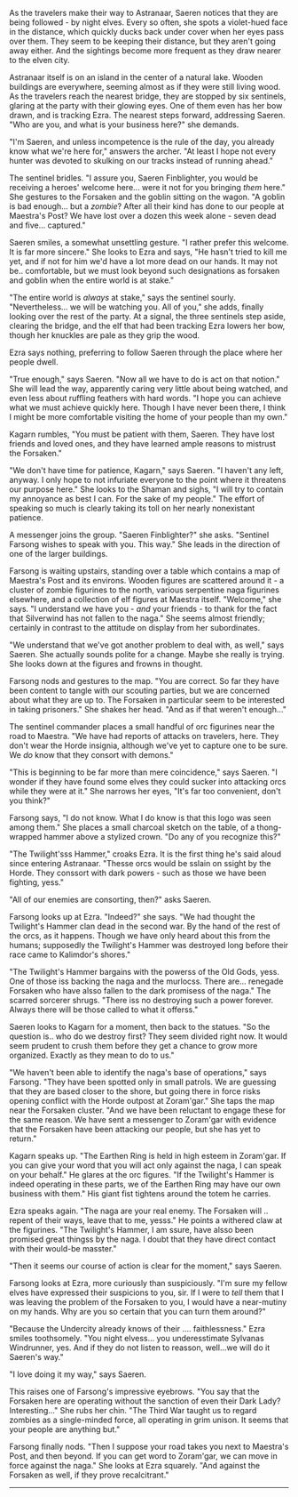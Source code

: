 As the travelers make their way to Astranaar, Saeren notices that they are being followed - by night elves. Every so often, she spots a violet-hued face in the distance, which quickly ducks back under cover when her eyes pass over them. They seem to be keeping their distance, but they aren't going away either. And the sightings become more frequent as they draw nearer to the elven city.

Astranaar itself is on an island in the center of a natural lake. Wooden buildings are everywhere, seeming almost as if they were still living wood. As the travelers reach the nearest bridge, they are stopped by six sentinels, glaring at the party with their glowing eyes. One of them even has her bow drawn, and is tracking Ezra. The nearest steps forward, addressing Saeren. "Who are you, and what is your business here?" she demands.

"I'm Saeren, and unless incompetence is the rule of the day, you already know what we're here for," answers the archer. "At least I hope not every hunter was devoted to skulking on our tracks instead of running ahead."

The sentinel bridles. "I assure you, Saeren Finblighter, you would be receiving a heroes' welcome here... were it not for you bringing _them_ here." She gestures to the Forsaken and the goblin sitting on the wagon. "A goblin is bad enough... but a _zombie_? After all their kind has done to our people at Maestra's Post? We have lost over a dozen this week alone - seven dead and five... captured."

Saeren smiles, a somewhat unsettling gesture. "I rather prefer this welcome. It is far more sincere." She looks to Ezra and says, "He hasn't tried to kill me yet, and if not for him we'd have a lot more dead on our hands. It may not be.. comfortable, but we must look beyond such designations as forsaken and goblin when the entire world is at stake."

"The entire world is _always_ at stake," says the sentinel sourly. "Nevertheless... we will be watching you. All of you," she adds, finally looking over the rest of the party. At a signal, the three sentinels step aside, clearing the bridge, and the elf that had been tracking Ezra lowers her bow, though her knuckles are pale as they grip the wood.

Ezra says nothing, preferring to follow Saeren through the place where her people dwell.

"True enough," says Saeren. "Now all we have to do is act on that notion." She will lead the way, apparently caring very little about being watched, and even less about ruffling feathers with hard words. "I hope you can achieve what we must achieve quickly here. Though I have never been there, I think I might be more comfortable visiting the home of your people than my own."

Kagarn rumbles, "You must be patient with them, Saeren. They have lost friends and loved ones, and they have learned ample reasons to mistrust the Forsaken."

"We don't have time for patience, Kagarn," says Saeren. "I haven't any left, anyway. I only hope to not infuriate everyone to the point where it threatens our purpose here." She looks to the Shaman and sighs, "I will try to contain my annoyance as best I can. For the sake of my people." The effort of speaking so much is clearly taking its toll on her nearly nonexistant patience.

A messenger joins the group. "Saeren Finblighter?" she asks. "Sentinel Farsong wishes to speak with you. This way." She leads in the direction of one of the larger buildings.

Farsong is waiting upstairs, standing over a table which contains a map of Maestra's Post and its environs. Wooden figures are scattered around it - a cluster of zombie figurines to the north, various serpentine naga figurines elsewhere, and a collection of elf figures at Maestra itself. "Welcome," she says. "I understand we have you - _and_ your friends - to thank for the fact that Silverwind has not fallen to the naga." She seems almost friendly; certainly in contrast to the attitude on display from her subordinates.

"We understand that we've got another problem to deal with, as well," says Saeren. She actually sounds polite for a change. Maybe she really is trying. She looks down at the figures and frowns in thought.

Farsong nods and gestures to the map. "You are correct. So far they have been content to tangle with our scouting parties, but we are concerned about what they are up to. The Forsaken in particular seem to be interested in taking prisoners." She shakes her head. "And as if that weren't enough..."

The sentinel commander places a small handful of orc figurines near the road to Maestra. "We have had reports of attacks on travelers, here. They don't wear the Horde insignia, although we've yet to capture one to be sure. We _do_ know that they consort with demons."

"This is beginning to be far more than mere coincidence," says Saeren. "I wonder if they have found some elves they could sucker into attacking orcs while they were at it." She narrows her eyes, "It's far too convenient, don't you think?"

Farsong says, "I do not know. What I do know is that this logo was seen among them." She places a small charcoal sketch on the table, of a thong-wrapped hammer above a stylized crown. "Do any of you recognize this?"

"The Twilight'sss Hammer," croaks Ezra. It is the first thing he's said aloud since entering Astranaar. "Thesse orcs would be sslain on ssight by the Horde. They conssort with dark powers - such as those we have been fighting, yess."

"All of our enemies are consorting, then?" asks Saeren.

Farsong looks up at Ezra. "Indeed?" she says. "We had thought the Twilight's Hammer clan dead in the second war. By the hand of the rest of the orcs, as it happens. Though we have only heard about this from the humans; supposedly the Twilight's Hammer was destroyed long before their race came to Kalimdor's shores."

"The Twilight's Hammer bargains with the powerss of the Old Gods, yess. One of those iss backing the naga and the murlocss. There are... renegade Forsaken who have alsso fallen to the dark promisess of the naga." The scarred sorcerer shrugs. "There iss no destroying such a power forever. Always there will be those called to what it offerss."

Saeren looks to Kagarn for a moment, then back to the statues. "So the question is.. who do we destroy first? They seem divided right now. It would seem prudent to crush them before they get a chance to grow more organized. Exactly as they mean to do to us."

"We haven't been able to identify the naga's base of operations," says Farsong. "They have been spotted only in small patrols. We are guessing that they are based closer to the shore, but going there in force risks opening conflict with the Horde outpost at Zoram'gar." She taps the map near the Forsaken cluster. "And we have been reluctant to engage these for the same reason. We have sent a messenger to Zoram'gar with evidence that the Forsaken have been attacking our people, but she has yet to return."

Kagarn speaks up. "The Earthen Ring is held in high esteem in Zoram'gar. If you can give your word that you will act only against the naga, I can speak on your behalf." He glares at the orc figures. "If the Twilight's Hammer is indeed operating in these parts, we of the Earthen Ring may have our own business with them." His giant fist tightens around the totem he carries.

Ezra speaks again. "The naga are your real enemy. The Forsaken will .. repent of their ways, leave that to me, yesss." He points a withered claw at the figurines. "The Twilight's Hammer, I am ssure, have alsso been promised great thingss by the naga. I doubt that they have direct contact with their would-be masster."

"Then it seems our course of action is clear for the moment," says Saeren.

Farsong looks at Ezra, more curiously than suspiciously. "I'm sure my fellow elves have expressed their suspicions to you, sir. If I were to _tell_ them that I was leaving the problem of the Forsaken to you, I would have a near-mutiny on my hands. Why are you so certain that you can turn them around?"

"Because the Undercity already knows of their .... faithlessness." Ezra smiles toothsomely. "You night elvess... you underesstimate Sylvanas Windrunner, yes. And if they do not listen to reasson, well...we will do it Saeren's way."

"I love doing it my way," says Saeren.

This raises one of Farsong's impressive eyebrows. "You say that the Forsaken here are operating without the sanction of even their Dark Lady? Interesting..." She rubs her chin. "The Third War taught us to regard zombies as a single-minded force, all operating in grim unison. It seems that your people are anything but."

Farsong finally nods. "Then I suppose your road takes you next to Maestra's Post, and then beyond. If you can get word to Zoram'gar, we can move in force against the naga." She looks at Ezra squarely. "And against the Forsaken as well, if they prove recalcitrant."

---